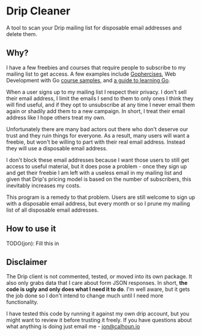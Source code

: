 # Drip Cleaner

A tool to scan your Drip mailing list for disposable email addresses and delete them.

## Why?

I have a few freebies and courses that require people to subscribe to my mailing list to get access. A few examples include [Gophercises](https://gophercises.com/), Web Development with Go [course samples](https://www.usegolang.com/#chapters), and [a guide to learning Go](https://www.calhoun.io/6-tips-for-using-strings-in-go/#subscribe).

When a user signs up to my mailing list I respect their privacy. I don't sell their email address, I limit the emails I send to them to only ones I think they will find useful, and if they opt to unsubscribe at any time I never email them again or shadily add them to a new campaign. In short, I treat their email address like I hope others treat my own.

Unfortunately there are many bad actors out there who don't deserve our trust and they ruin things for everyone. As a result, many users will want a freebie, but won't be willing to part with their real email address. Instead they will use a disposable email address.

I don't block these email addresses because I want those users to still get access to useful material, but it does pose a problem - once they sign up and get their freebie I am left with a useless email in my mailing list and given that Drip's pricing model is based on the number of subscribers, this inevitably increases my costs.

This program is a remedy to that problem. Users are still welcome to sign up with a disposable email address, but every month or so I prune my mailing list of all disposable email addresses.

## How to use it

TODO(jon): Fill this in

## Disclaimer

The Drip client is not commented, tested, or moved into its own package. It also only grabs data that I care about form JSON responses. In short, **the code is ugly and only does what I need it to do**. I'm well aware, but it gets the job done so I don't intend to change much until I need more functionality.

I have tested this code by running it against my own drip account, but you might want to review it before trusting it freely. If you have questions about what anything is doing just email me - <jon@calhoun.io>

